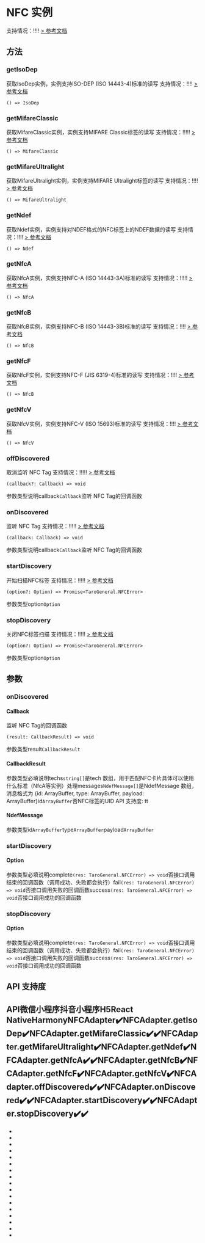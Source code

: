 # NFC 实例
支持情况：!!!!
[> 参考文档
](https://developers.weixin.qq.com/miniprogram/dev/api/device/nfc/NFCAdapter.html)
## 方法[​](NFCAdapter.html#方法)
### getIsoDep[​](NFCAdapter.html#getisodep)
获取IsoDep实例，实例支持ISO-DEP (ISO 14443-4)标准的读写
支持情况：!!!!
[> 参考文档
](https://developers.weixin.qq.com/miniprogram/dev/api/device/nfc/NFCAdapter.getIsoDep.html)
```tsx
() => IsoDep
```

### getMifareClassic[​](NFCAdapter.html#getmifareclassic)
获取MifareClassic实例，实例支持MIFARE Classic标签的读写
支持情况：!!!!!
[> 参考文档
](https://developers.weixin.qq.com/miniprogram/dev/api/device/nfc/NFCAdapter.getMifareClassic.html)
```tsx
() => MifareClassic
```

### getMifareUltralight[​](NFCAdapter.html#getmifareultralight)
获取MifareUltralight实例，实例支持MIFARE Ultralight标签的读写
支持情况：!!!!
[> 参考文档
](https://developers.weixin.qq.com/miniprogram/dev/api/device/nfc/NFCAdapter.getMifareUltralight.html)
```tsx
() => MifareUltralight
```

### getNdef[​](NFCAdapter.html#getndef)
获取Ndef实例，实例支持对NDEF格式的NFC标签上的NDEF数据的读写
支持情况：!!!!
[> 参考文档
](https://developers.weixin.qq.com/miniprogram/dev/api/device/nfc/NFCAdapter.getNdef.html)
```tsx
() => Ndef
```

### getNfcA[​](NFCAdapter.html#getnfca)
获取NfcA实例，实例支持NFC-A (ISO 14443-3A)标准的读写
支持情况：!!!!!
[> 参考文档
](https://developers.weixin.qq.com/miniprogram/dev/api/device/nfc/NFCAdapter.getNfcA.html)
```tsx
() => NfcA
```

### getNfcB[​](NFCAdapter.html#getnfcb)
获取NfcB实例，实例支持NFC-B (ISO 14443-3B)标准的读写
支持情况：!!!!
[> 参考文档
](https://developers.weixin.qq.com/miniprogram/dev/api/device/nfc/NFCAdapter.getNfcB.html)
```tsx
() => NfcB
```

### getNfcF[​](NFCAdapter.html#getnfcf)
获取NfcF实例，实例支持NFC-F (JIS 6319-4)标准的读写
支持情况：!!!!
[> 参考文档
](https://developers.weixin.qq.com/miniprogram/dev/api/device/nfc/NFCAdapter.getNfcF.html)
```tsx
() => NfcB
```

### getNfcV[​](NFCAdapter.html#getnfcv)
获取NfcV实例，实例支持NFC-V (ISO 15693)标准的读写
支持情况：!!!!
[> 参考文档
](https://developers.weixin.qq.com/miniprogram/dev/api/device/nfc/NFCAdapter.getNfcV.html)
```tsx
() => NfcV
```

### offDiscovered[​](NFCAdapter.html#offdiscovered)
取消监听 NFC Tag
支持情况：!!!!!
[> 参考文档
](https://developers.weixin.qq.com/miniprogram/dev/api/device/nfc/NFCAdapter.offDiscovered.html)
```tsx
(callback?: Callback) => void
```
参数类型说明callback`Callback`监听 NFC Tag的回调函数
### onDiscovered[​](NFCAdapter.html#ondiscovered)
监听 NFC Tag
支持情况：!!!!!
[> 参考文档
](https://developers.weixin.qq.com/miniprogram/dev/api/device/nfc/NFCAdapter.onDiscovered.html)
```tsx
(callback: Callback) => void
```
参数类型说明callback`Callback`监听 NFC Tag的回调函数
### startDiscovery[​](NFCAdapter.html#startdiscovery)
开始扫描NFC标签
支持情况：!!!!!
[> 参考文档
](https://developers.weixin.qq.com/miniprogram/dev/api/device/nfc/NFCAdapter.startDiscovery.html)
```tsx
(option?: Option) => Promise<TaroGeneral.NFCError>
```
参数类型option`Option`
### stopDiscovery[​](NFCAdapter.html#stopdiscovery)
关闭NFC标签扫描
支持情况：!!!!!
[> 参考文档
](https://developers.weixin.qq.com/miniprogram/dev/api/device/nfc/NFCAdapter.stopDiscovery.html)
```tsx
(option?: Option) => Promise<TaroGeneral.NFCError>
```
参数类型option`Option`
## 参数[​](NFCAdapter.html#参数)
### onDiscovered[​](NFCAdapter.html#ondiscovered-1)
#### Callback[​](NFCAdapter.html#callback)
监听 NFC Tag的回调函数
```tsx
(result: CallbackResult) => void
```
参数类型result`CallbackResult`
#### CallbackResult[​](NFCAdapter.html#callbackresult)
参数类型必填说明techs`string[]`是tech 数组，用于匹配NFC卡片具体可以使用什么标准（NfcA等实例）处理messages`NdefMessage[]`是NdefMessage 数组，消息格式为 {id: ArrayBuffer, type: ArrayBuffer, payload: ArrayBuffer}id`ArrayBuffer`否NFC标签的UID
API 支持度: tt
#### NdefMessage[​](NFCAdapter.html#ndefmessage)
参数类型id`ArrayBuffer`type`ArrayBuffer`payload`ArrayBuffer`
### startDiscovery[​](NFCAdapter.html#startdiscovery-1)
#### Option[​](NFCAdapter.html#option)
参数类型必填说明complete`(res: TaroGeneral.NFCError) => void`否接口调用结束的回调函数（调用成功、失败都会执行）fail`(res: TaroGeneral.NFCError) => void`否接口调用失败的回调函数success`(res: TaroGeneral.NFCError) => void`否接口调用成功的回调函数
### stopDiscovery[​](NFCAdapter.html#stopdiscovery-1)
#### Option[​](NFCAdapter.html#option-1)
参数类型必填说明complete`(res: TaroGeneral.NFCError) => void`否接口调用结束的回调函数（调用成功、失败都会执行）fail`(res: TaroGeneral.NFCError) => void`否接口调用失败的回调函数success`(res: TaroGeneral.NFCError) => void`否接口调用成功的回调函数
## API 支持度[​](NFCAdapter.html#api-支持度)
API微信小程序抖音小程序H5React NativeHarmonyNFCAdapter✔️NFCAdapter.getIsoDep✔️NFCAdapter.getMifareClassic✔️✔️NFCAdapter.getMifareUltralight✔️NFCAdapter.getNdef✔️NFCAdapter.getNfcA✔️✔️NFCAdapter.getNfcB✔️NFCAdapter.getNfcF✔️NFCAdapter.getNfcV✔️NFCAdapter.offDiscovered✔️✔️NFCAdapter.onDiscovered✔️✔️NFCAdapter.startDiscovery✔️✔️NFCAdapter.stopDiscovery✔️✔️
- 

- 
- 
- 
- 
- 
- 
- 
- 
- 
- 
- 
- 

- 

- 
- 
- 

-

